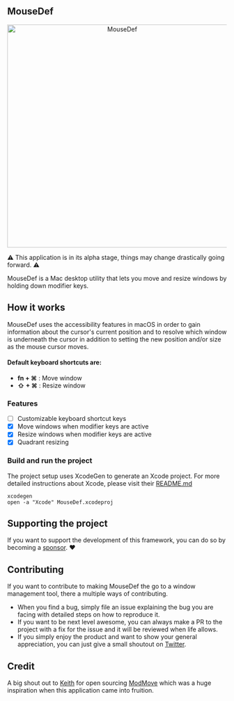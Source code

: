 ## MouseDef

<p align="center">
 <img src="https://raw.githubusercontent.com/zenangst/MouseDef/master/Images/MouseDef.png" alt="MouseDef" width="512" align="center" />
</p>

⚠️ This application is in its alpha stage, things may change drastically going forward. ⚠️

MouseDef is a Mac desktop utility that lets you move and resize windows by
holding down modifier keys.

## How it works

MouseDef uses the accessibility features in macOS in order to gain information about the cursor's current position and to resolve which window is underneath the cursor in addition to setting the new position and/or size as the mouse cursor moves.

#### Default keyboard shortcuts are:

- **fn + ⌘** : Move window
- **⇧ + ⌘** : Resize window

### Features

- [ ] Customizable keyboard shortcut keys
- [x] Move windows when modifier keys are active
- [x] Resize windows when modifier keys are active
- [x] Quadrant resizing

### Build and run the project

The project setup uses XcodeGen to generate an Xcode project.
For more detailed instructions about Xcode, please visit their [README.md](https://github.com/yonaskolb/XcodeGen#installing)

```fish
xcodegen
open -a "Xcode" MouseDef.xcodeproj
```

## Supporting the project

If you want to support the development of this framework, you can do so by becoming a [sponsor](https://github.com/sponsors/zenangst). ❤️

## Contributing

If you want to contribute to making MouseDef the go to a window management tool,
there a multiple ways of contributing.

- When you find a bug, simply file an issue explaining the bug you are facing with detailed steps on how to reproduce it.
- If you want to be next level awesome, you can always make a PR to the project with a fix for the issue and it will be reviewed when life allows.
- If you simply enjoy the product and want to show your general appreciation, you can just give a small shoutout on [Twitter](https://twitter.com/zenangst).

## Credit

A big shout out to [Keith](https://github.com/keith) for open sourcing [ModMove](https://github.com/keith/ModMove) which was a huge inspiration when this application came into fruition.

